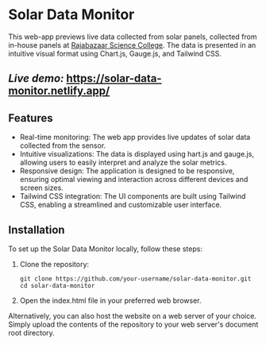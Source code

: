 # Solar Data Monitor

This web-app previews live data collected from solar panels, collected from in-house panels at [Rajabazaar Science College](https://www.caluniv.ac.in/campuses/campus-2.html). The data is presented in an intuitive visual format using Chart.js, Gauge.js, and Tailwind CSS.

## ***Live demo:*** https://solar-data-monitor.netlify.app/

## Features

- Real-time monitoring: The web app provides live updates of solar data collected from the sensor.
- Intuitive visualizations: The data is displayed using hart.js and gauge.js, allowing users to easily interpret and analyze the solar metrics.
- Responsive design: The application is designed to be responsive, ensuring optimal viewing and interaction across different devices and screen sizes.
- Tailwind CSS integration: The UI components are built using Tailwind CSS, enabling a streamlined and customizable user interface.

## Installation

To set up the Solar Data Monitor locally, follow these steps:

1. Clone the repository:

   ```shell
   git clone https://github.com/your-username/solar-data-monitor.git
   cd solar-data-monitor
    ```

2. Open the index.html file in your preferred web browser.

Alternatively, you can also host the website on a web server of your choice. Simply upload the contents of the repository to your web server's document root directory.
